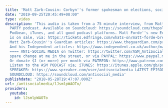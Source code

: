 ```yaml
---
title: 'Matt Zarb-Cousin: Corbyn''s former spokesman on elections, socialism and Gammon'
date: "2019-09-25T20:45:49+08:00"
type: video
description: 'This audio is taken from a 75 minute interview, from Matt Forde''s POLITICAL
  PARTY podcast. Available on Soundcloud: https://soundcloud.com/thepoliticalparty
  Podbean, iTunes, and all good podcast platforms. Matt Forde''s new Edinburgh show
  is on sale, via: https://tickets.edfringe.com/whats-on/matt-forde-brexit-through-the-gift-shop
  Matt Zarb-Cousin''s Guardian articles: https://www.theguardian.com/profile/matt-zarb-cousin
  And his Independent articles: https://www.independent.co.uk/author/matt-zarb-cousin
  ==== ANTI-SOCIAL MEDIA on Twitter: https://twitter.com/ASM_AntiSocial Throw your
  spare change at me in the street, or via PAYPAL: https://www.paypal.me/AntiSocialMedia
  Or donate $1 (or more) per month via PATREON: https://www.patreon.com/AntiSocialMedia
  Listen to the ASM PODCAST via; iTUNES: https://itunes.apple.com/gb/podcast/anti-social-media-podcast/id1076431995?mt=2
  SPREAKER: https://www.spreaker.com/user/antisocialmedia LATEST EPISODES ONLY via
  SOUNDCLOUD: https://soundcloud.com/antisocial_media'
publishdate: "2018-05-28T19:47:07.000Z"
url: /antisocialmedia/lJsmlpWAOTo/
providers:
  youtube:
    id: lJsmlpWAOTo
---
```

